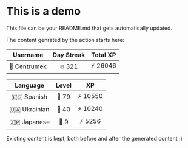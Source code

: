 # This is a demo

This file can be your README.md that gets automatically updated.

The content genrated by the action starts here:

<!--START_SECTION:duolingoStats-->
<!-- Automatically generated with https://github.com/centrumek/duolingo-readme-stats-->

| Username | Day Streak | Total XP |
|:---:|:---:|:---:|
| 👤 Centrumek | 🔥 321 | ⚡ 26046 |

| Language | Level | XP |
|:---:|:---:|:---:|
| 🇪🇸 Spanish | 👑 79 | ⚡ 10550 |
| 🇺🇦 Ukrainian | 👑 40 | ⚡ 10240 |
| 🇯🇵 Japanese | 👑 9 | ⚡ 5256 |

<!--END_SECTION:duolingoStats-->

Existing content is kept, both before and after the generated content :)